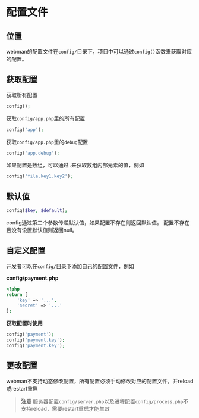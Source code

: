 # 配置文件

## 位置
webman的配置文件在`config/`目录下，项目中可以通过`config()`函数来获取对应的配置。

## 获取配置

获取所有配置
```php
config();
```

获取`config/app.php`里的所有配置
```php
config('app');
```

获取`config/app.php`里的`debug`配置
```php
config('app.debug');
```

如果配置是数组，可以通过`.`来获取数组内部元素的值，例如
```php
config('file.key1.key2');
```

## 默认值
```php
config($key, $default);
```
config通过第二个参数传递默认值，如果配置不存在则返回默认值。
配置不存在且没有设置默认值则返回null。


## 自定义配置
开发者可以在`config/`目录下添加自己的配置文件，例如

**config/payment.php**

```php
<?php
return [
    'key' => '...',
    'secret' => '...'
];
```

**获取配置时使用**
```php
config('payment');
config('payment.key');
config('payment.key');
```

## 更改配置
webman不支持动态修改配置，所有配置必须手动修改对应的配置文件，并reload或restart重启

> **注意**
> 服务器配置`config/server.php`以及进程配置`config/process.php`不支持reload，需要restart重启才能生效